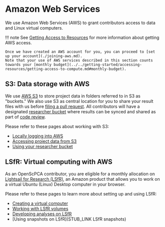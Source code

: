 # Amazon Web Services

We use Amazon Web Services (AWS) to grant contributors access to data and Linux virtual computers.

!!! note
    See [Getting Access to Resources](../../getting-started/accessing-resources/index.md) for more information about getting AWS access.

    Once we have created an AWS account for you, you can proceed to [set up your account](./joining-aws.md).
    Note that your use of AWS services described in this section counts towards your [monthly budget](../../getting-started/accessing-resources/getting-access-to-compute.md#monthly-budget).

## S3: Data storage with AWS

We use [AWS S3](https://aws.amazon.com/s3/) to store project data in folders referred to in S3 as "buckets."
We also use S3 as central location for you to share your result files with us before [filing a pull request](../../contributing-to-analyses/creating-pull-requests/index.md).
All contributors will have a designated [researcher bucket](working-with-s3-buckets.md) where results can be synced and shared as part of [code review](../../contributing-to-analyses/pr-review-and-merge/index.md).

Please refer to these pages about working with S3:

- [Locally logging into AWS](../../technical-setup/environment-setup/configure-aws-cli.md#logging-in-to-a-new-session)
- [Accessing project data from S3](../../getting-started/accessing-resources/getting-access-to-data.md#accessing-data-on-s3)
- [Using your researcher bucket](working-with-s3-buckets.md)

## LSfR: Virtual computing with AWS

As an OpenScPCA contributor, you are eligible for a monthly allocation on [Lightsail for Research (LSfR)](https://aws.amazon.com/lightsail/research/), an Amazon product that allows you to work on a virtual Ubuntu (Linux) Desktop computer in your browser.


Please refer to these pages to learn more about setting up and using LSfR:

- [Creating a virtual computer](./creating-vcs.md)
- [Working with LSfR volumes](./working-with-volumes.md)
- [Developing analyses on LSfR](./starting-development-on-lsfr.md)
- [Using snapshots on LSfR](STUB_LINK LSfR snapshots)